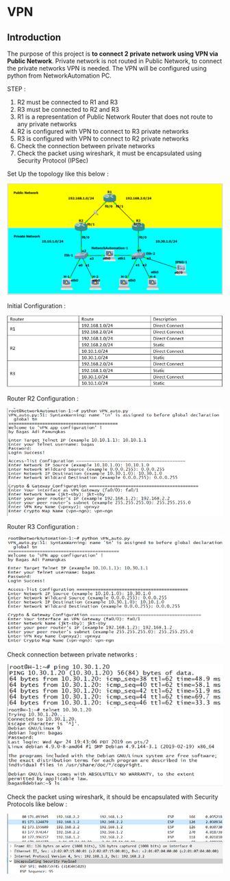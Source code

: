 # VPN
## Introduction
<p>The purpose of this project is <strong>to connect 2 private network using VPN via Public Network</strong>. Private network is not routed in Public Network, to connect the private networks VPN is needed. The VPN will be configured using python from NetworkAutomation PC.</p>
<p>STEP : </p>
<ol>
<li>R2 must be connected to R1 and R3</li>
<li>R3 must be connected to R2 and R3</li>
<li>R1 is a representation of Public Network Router that does not route to any private networks</li>
<li>R2 is configured with VPN to connect to R3 private networks</li>
<li>R3 is configured with VPN to connect to R2 private networks</li>
<li>Check the connection between private networks</li>
<li>Check the packet using wireshark, it must be encapsulated using Security Protocol (IPSec)</li>
</ol>
<p>Set Up the topology like this below : </p>
<img src="vpn_1.png">
<p>Initial Configuration : </p>
<img src="vpn_table.PNG">
<p>Router R2 Configuration : </p>
<img src="vpn_r2.png">
<p>Router R3 Configuration : </p>
<img src="vpn_r3.png">
<p>Check connection between private networks : </p>
<img src="vpn_ping.png">
<img src="vpn_telnet.png">
<p>Check the packet using wireshark, it should be encapsulated with Security Protocols like below : </p>
<img src="vpn_wireshark.png">